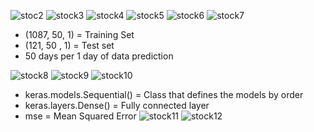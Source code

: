 ![stoc2](https://user-images.githubusercontent.com/25238652/126753880-a1e7460c-d910-43fd-943a-a4980c6720fd.PNG)
![stock3](https://user-images.githubusercontent.com/25238652/126753882-cb00a280-ebb7-4b3b-95ee-b994a5e514c8.PNG)
![stock4](https://user-images.githubusercontent.com/25238652/126753884-dd508795-0a71-4eee-adbb-83522991482e.PNG)
![stock5](https://user-images.githubusercontent.com/25238652/126753887-83eb8366-54c2-41df-b7a2-e5a558d526d3.PNG)
![stock6](https://user-images.githubusercontent.com/25238652/126753890-89b0de87-6512-48a2-846f-b2aaa1e2f999.PNG)
![stock7](https://user-images.githubusercontent.com/25238652/126753892-e15e6cae-43e8-445c-9b89-3f53a092e8a6.PNG)
- (1087, 50, 1) = Training Set
- (121, 50 , 1) = Test set
- 50 days per 1 day of data prediction

![stock8](https://user-images.githubusercontent.com/25238652/126753898-337b1d66-f563-4795-9959-c421347a3f41.PNG)
![stock9](https://user-images.githubusercontent.com/25238652/126753899-ee2f3a58-6b5c-4e12-b9b5-260e395026ba.PNG)
![stock10](https://user-images.githubusercontent.com/25238652/126753900-66788ae8-5aaf-477c-9ff5-eaba75005184.PNG)
- keras.models.Sequential() = Class that defines the models by order
- keras.layers.Dense() = Fully connected layer 
- mse = Mean Squared Error
![stock11](https://user-images.githubusercontent.com/25238652/126753902-e76104fb-d8d6-41ba-beb4-d97b554296cf.PNG)
![stock12](https://user-images.githubusercontent.com/25238652/126753903-6e1c9a96-73c3-4fd5-9914-0e304704d784.PNG)
